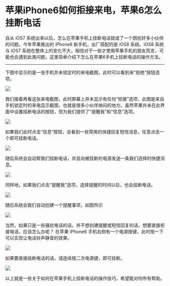苹果iPhone6如何拒接来电，苹果6怎么挂断电话
==========================================

自从 iOS7 系统出来以后，怎么在苹果手机上挂断电话就成了一个困扰好多小伙伴的问题。今年苹果推出的 iPhone6 新手机，出厂搭配的是 iOS8 系统。iOS8 系统与 iOS7 系统在整体上的变化不大，相信对于一些才使用苹果手机的朋友而言，可能也会遇到此类问题。这里简单介绍下怎么在苹果6手机上挂断电话的操作方法。

---

下图中显示的是一张手机并未锁定时的来电截图，此时可以看到来“拒绝”按钮选项。

![](http://biang.io/biangpic/blog/9b7b171191899b73ee1b3167300bb5b5.jpg)

我们接着再看这张来电截图，此时屏幕上并未显示有任何“拒接”选项，此图是来自手机锁定时的来电显示截图，也就是很多小伙伴纳闷的地方。虽然苹果并未在此界面中设置挂断电话的按钮，但为我们提供了“提醒我”和“信息”选项。

![](http://biang.io/biangpic/blog/baacc9a6db24390f97dfa3ee0fc02e41.jpg)

如果我们此时点击“信息”按钮，会看到一些常用的快捷回复短信消息，任意点击一个即可挂断电话。

![](http://biang.io/biangpic/blog/5241c12d2564afd80c120e95c29dcde2.jpg)

随后系统会自动帮我们挂断电话，并且向被挂断的电源发送一条我们选择的快捷消息。

![](http://biang.io/biangpic/blog/28b6e57ac47b2fbdaea29668d72f8fd7.jpg)

同样地，如果我们点击“提醒我”选项，选择提醒的时间以后，也会挂断电话。

![](http://biang.io/biangpic/blog/1348f8b634a4938b94fe66b7d25eabd5.jpg)

随后系统会我们自动创建一个提醒事项，如图所示

![](http://biang.io/biangpic/blog/5a750638bf7a087653d33c0427734ae9.jpg)

当然，如果只是一些骚扰电话的话，并不想创建提醒或短信回复的话，想要直接拒接电话，应该怎么办呢？ 在苹果 iPhone6 手机右侧有一个电源按键，此时按一下可以实现让电话铃声静音的效果。

![](http://biang.io/biangpic/blog/857172e3bdc23c7a64bb24bbcf891bfe.jpg)

如果要直接挂断电话的话，请连续按二次电源键，即可挂断。

![](http://biang.io/biangpic/blog/dbc89a04cf56b797fb146cfaa094167d.jpg)

以上就是一些关于如何在苹果手机上挂断电话的操作技巧，希望能对你所有帮助。
